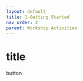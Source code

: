 ```yaml
---
layout: default
title: 1-Getting Started
nav_order: 2
parent: Workshop Activities
---
```


# title

button
